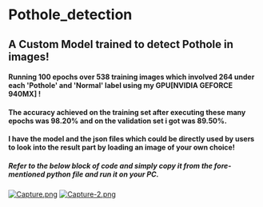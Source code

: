 # Pothole_detection
## A Custom Model trained to detect Pothole in images!

#### Running **100 epochs** over **538** training images which involved **264** under each 'Pothole' and 'Normal' label using my **GPU**[NVIDIA GEFORCE 940MX] ! 
#### The accuracy achieved on the training set after executing these many epochs was **98.20%** and on the validation set i got was **89.50%**.
#### I have the model and the json files which could be directly used by users to look into the result part by loading an image of your own choice!
##### Refer to the below block of code and simply copy it from the fore-mentioned python file and run it on your PC.
[![Capture.png](https://i.postimg.cc/NFRXVkV6/Capture.png)](https://postimg.cc/YLqjLYt0)
[![Capture-2.png](https://i.postimg.cc/hPP4N0HK/Capture-2.png)](https://postimg.cc/QVwrTc8z)
